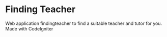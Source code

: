 # Finding Teacher

Web application findingteacher to find a suitable teacher and tutor for you. Made with CodeIgniter
